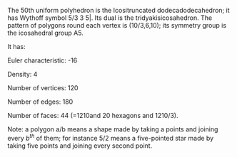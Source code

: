 The 50th uniform polyhedron is the Icositruncated dodecadodecahedron; it
has Wythoff symbol 5/3 3 5|. Its dual is the tridyakisicosahedron. The
pattern of polygons round each vertex is (10/3,6,10); its symmetry group
is the icosahedral group A5.

It has:

Euler characteristic: -16

Density: 4

Number of vertices: 120

Number of edges: 180

Number of faces: 44 (=12<span>10</span>and 20 hexagons and
12<span>10/3</span>).

Note: a polygon a/b means a shape made by taking a points and joining
every $b^{th}$ of them; for instance 5/2 means a five-pointed star made
by taking five points and joining every second point.
